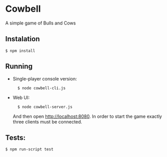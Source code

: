 # Cowbell

A simple game of Bulls and Cows

## Instalation

    $ npm install

## Running

* Single-player console version:

        $ node cowbell-cli.js

* Web UI:

        $ node cowbell-server.js

  And then open [http://localhost:8080](http://localhost:8080). In order to
  start the game exactly three clients must be connected.

## Tests:

    $ npm run-script test
